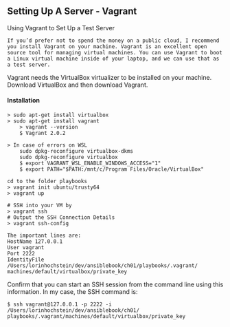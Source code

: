 ## Setting Up A Server - Vagrant

Using Vagrant to Set Up a Test Server
```
If you’d prefer not to spend the money on a public cloud, I recommend you install Vagrant on your machine. Vagrant is an excellent open source tool for managing virtual machines. You can use Vagrant to boot a Linux virtual machine inside of your laptop, and we can use that as a test server.
```

Vagrant needs the VirtualBox virtualizer to be installed on your machine. Download VirtualBox and then download Vagrant.

#### Installation
```
> sudo apt-get install virtualbox
> sudo apt-get install vagrant
	> vagrant --version
	$ Vagrant 2.0.2

> In case of errors on WSL
	sudo dpkg-reconfigure virtualbox-dkms
	sudo dpkg-reconfigure virtualbox
	$ export VAGRANT_WSL_ENABLE_WINDOWS_ACCESS="1"
	$ export PATH="$PATH:/mnt/c/Program Files/Oracle/VirtualBox"

cd to the folder playbooks
> vagrant init ubuntu/trusty64
> vagrant up
```

```
# SSH into your VM by
> vagrant ssh 
# Output the SSH Connection Details
> vagrant ssh-config
```

```
The important lines are:
HostName 127.0.0.1
User vagrant
Port 2222
IdentityFile /Users/lorinhochstein/dev/ansiblebook/ch01/playbooks/.vagrant/
machines/default/virtualbox/private_key
```

Confirm that you can start an SSH session from the command line using this information.
In my case, the SSH command is:

```
$ ssh vagrant@127.0.0.1 -p 2222 -i /Users/lorinhochstein/dev/ansiblebook/ch01/
playbooks/.vagrant/machines/default/virtualbox/private_key
```